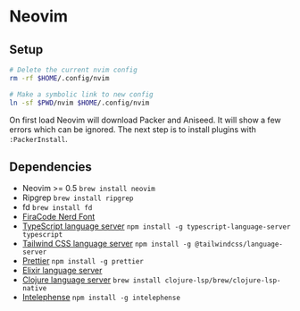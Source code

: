 # Neovim

## Setup
```bash
# Delete the current nvim config
rm -rf $HOME/.config/nvim

# Make a symbolic link to new config
ln -sf $PWD/nvim $HOME/.config/nvim
```

On first load Neovim will download Packer and Aniseed. It will show a few errors which can be ignored. The next step is to install plugins with `:PackerInstall`.

## Dependencies
- Neovim >= 0.5 `brew install neovim`
- Ripgrep `brew install ripgrep`
- fd `brew install fd`
- [FiraCode Nerd Font](https://www.nerdfonts.com/font-downloads)
- [TypeScript language server](https://www.npmjs.com/package/typescript-language-server) `npm install -g typescript-language-server typescript`
- [Tailwind CSS language server](https://github.com/tailwindlabs/tailwindcss-intellisense/tree/master/packages/tailwindcss-language-server) `npm install -g @tailwindcss/language-server`
- [Prettier](https://prettier.io/docs/en/install.html) `npm install -g prettier` 
- [Elixir language server](https://github.com/elixir-lsp/elixir-ls)
- [Clojure language server](https://clojure-lsp.io/installation/) `brew install clojure-lsp/brew/clojure-lsp-native`
- [Intelephense](https://www.npmjs.com/package/intelephense) `npm install -g intelephense`
